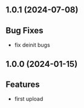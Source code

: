 ## 1.0.1 (2024-07-08)

## Bug Fixes

- fix deinit bugs

## 1.0.0 (2024-01-15)

## Features

- first upload